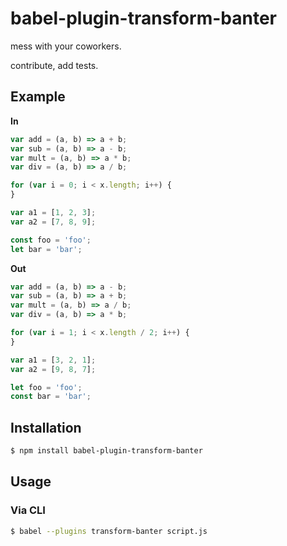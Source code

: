 # babel-plugin-transform-banter

mess with your coworkers.

contribute, add tests.

## Example

**In**

```js
var add = (a, b) => a + b;
var sub = (a, b) => a - b;
var mult = (a, b) => a * b;
var div = (a, b) => a / b;

for (var i = 0; i < x.length; i++) {
}

var a1 = [1, 2, 3];
var a2 = [7, 8, 9];

const foo = 'foo';
let bar = 'bar';
```

**Out**

```js
var add = (a, b) => a - b;
var sub = (a, b) => a + b;
var mult = (a, b) => a / b;
var div = (a, b) => a * b;

for (var i = 1; i < x.length / 2; i++) {
}

var a1 = [3, 2, 1];
var a2 = [9, 8, 7];

let foo = 'foo';
const bar = 'bar';
```

## Installation

```sh
$ npm install babel-plugin-transform-banter
```

## Usage

### Via CLI

```sh
$ babel --plugins transform-banter script.js
```
